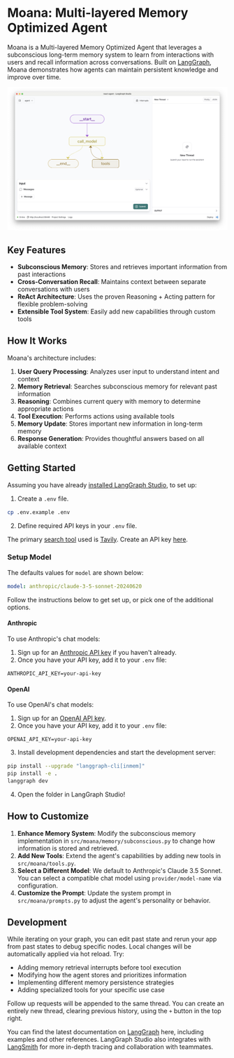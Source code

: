 # Moana: Multi-layered Memory Optimized Agent

Moana is a Multi-layered Memory Optimized Agent that leverages a subconscious long-term memory system to learn from interactions with users and recall information across conversations. Built on [LangGraph](https://github.com/langchain-ai/langgraph), Moana demonstrates how agents can maintain persistent knowledge and improve over time.

![Graph view in LangGraph studio UI](./static/studio_ui.png)

## Key Features

- **Subconscious Memory**: Stores and retrieves important information from past interactions
- **Cross-Conversation Recall**: Maintains context between separate conversations with users
- **ReAct Architecture**: Uses the proven Reasoning + Acting pattern for flexible problem-solving
- **Extensible Tool System**: Easily add new capabilities through custom tools

## How It Works

Moana's architecture includes:

1. **User Query Processing**: Analyzes user input to understand intent and context
2. **Memory Retrieval**: Searches subconscious memory for relevant past information
3. **Reasoning**: Combines current query with memory to determine appropriate actions
4. **Tool Execution**: Performs actions using available tools
5. **Memory Update**: Stores important new information in long-term memory
6. **Response Generation**: Provides thoughtful answers based on all available context

## Getting Started

Assuming you have already [installed LangGraph Studio](https://github.com/langchain-ai/langgraph-studio?tab=readme-ov-file#download), to set up:

1. Create a `.env` file.

```bash
cp .env.example .env
```

2. Define required API keys in your `.env` file.

The primary [search tool](./src/moana/tools.py) used is [Tavily](https://tavily.com/). Create an API key [here](https://app.tavily.com/sign-in).

### Setup Model

The defaults values for `model` are shown below:

```yaml
model: anthropic/claude-3-5-sonnet-20240620
```

Follow the instructions below to get set up, or pick one of the additional options.

#### Anthropic

To use Anthropic's chat models:

1. Sign up for an [Anthropic API key](https://console.anthropic.com/) if you haven't already.
2. Once you have your API key, add it to your `.env` file:

```
ANTHROPIC_API_KEY=your-api-key
```

#### OpenAI

To use OpenAI's chat models:

1. Sign up for an [OpenAI API key](https://platform.openai.com/signup).
2. Once you have your API key, add it to your `.env` file:

```
OPENAI_API_KEY=your-api-key
```

3. Install development dependencies and start the development server:

```bash
pip install --upgrade "langgraph-cli[inmem]"
pip install -e .
langgraph dev
```

4. Open the folder in LangGraph Studio!

## How to Customize

1. **Enhance Memory System**: Modify the subconscious memory implementation in `src/moana/memory/subconscious.py` to change how information is stored and retrieved.
2. **Add New Tools**: Extend the agent's capabilities by adding new tools in `src/moana/tools.py`.
3. **Select a Different Model**: We default to Anthropic's Claude 3.5 Sonnet. You can select a compatible chat model using `provider/model-name` via configuration.
4. **Customize the Prompt**: Update the system prompt in `src/moana/prompts.py` to adjust the agent's personality or behavior.

## Development

While iterating on your graph, you can edit past state and rerun your app from past states to debug specific nodes. Local changes will be automatically applied via hot reload. Try:

- Adding memory retrieval interrupts before tool execution
- Modifying how the agent stores and prioritizes information
- Implementing different memory persistence strategies
- Adding specialized tools for your specific use case

Follow up requests will be appended to the same thread. You can create an entirely new thread, clearing previous history, using the `+` button in the top right.

You can find the latest documentation on [LangGraph](https://github.com/langchain-ai/langgraph) here, including examples and other references. LangGraph Studio also integrates with [LangSmith](https://smith.langchain.com/) for more in-depth tracing and collaboration with teammates.
